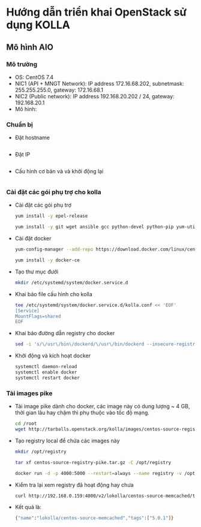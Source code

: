 # Hướng dẫn triển khai OpenStack sử dụng KOLLA

## Mô hình AIO

### Mô trường
- OS: CentOS 7.4
- NIC1 (API + MNGT Network): IP address 172.16.68.202, subnetmask: 255.255.255.0, gateway: 172.16.68.1
- NIC2 (Public network): IP address 192.168.20.202 / 24, gateway: 192.168.20.1
- Mô hình:


### Chuẩn bị

- Đặt hostname

```sh

```


- Đặt IP 

  ```sh

  ```

- Cấu hình cơ bản và và khởi động lại

  ```sh

  ```


### Cài đặt các gói phụ trợ cho kolla

- Cài đặt các gói phụ trợ

  ```sh
  yum install -y epel-release

  yum install -y git wget ansible gcc python-devel python-pip yum-utils byobu
  ````
 
- Cài đặt docker 


  ```sh
  yum-config-manager --add-repo https://download.docker.com/linux/centos/docker-ce.repo

  yum install -y docker-ce
  ```

- Tạo thư mục đưới 

  ```sh
  mkdir /etc/systemd/system/docker.service.d
  ```
  
- Khai báo file cấu hình cho kolla 

  ```sh
  tee /etc/systemd/system/docker.service.d/kolla.conf << 'EOF'
  [Service]
  MountFlags=shared
  EOF
  ```

- Khai báo đường dẫn registry cho docker 

  ```sh
  sed -i 's/\/usr\/bin\/dockerd/\/usr\/bin/dockerd --insecure-registry 172.16.68.202:4000/g' /usr/lib/systemd/system/docker.service
  ```

- Khởi động và kích hoạt docker 

  ```sh
  systemctl daemon-reload
  systemctl enable docker
  systemctl restart docker
  ```
 
### Tải images pike

- Tải image pike dành cho docker, các image này có dung lượng ~ 4 GB, thời gian lâu hay chậm thì phụ thuộc vào tốc độ mạng. 

  ```sh
  cd /root
  wget http://tarballs.openstack.org/kolla/images/centos-source-registry-pike.tar.gz
  ```

- Tạo registry local để chứa các images này 

  ```sh
  mkdir /opt/registry

  tar xf centos-source-registry-pike.tar.gz -C /opt/registry

  docker run -d -p 4000:5000 --restart=always --name registry -v /opt/registry:/var/lib/registry registry
  ```

- Kiểm tra lại xem registry đã hoạt động hay chưa

  ```sh
  curl http://192.168.0.159:4000/v2/lokolla/centos-source-memcached/tags/list
  ```
 
 - Kết quả là: 
 
   ```sh
   {"name":"lokolla/centos-source-memcached","tags":["5.0.1"]}
   ```